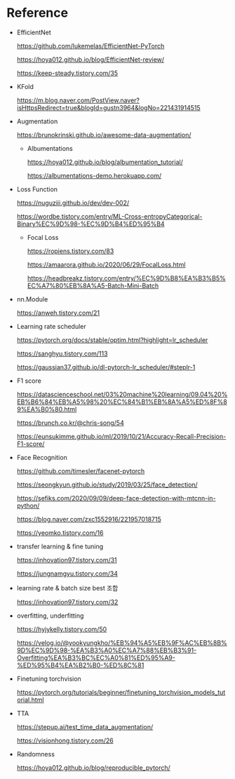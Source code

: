 # Reference

- EfficientNet

  https://github.com/lukemelas/EfficientNet-PyTorch

  https://hoya012.github.io/blog/EfficientNet-review/

  https://keep-steady.tistory.com/35

- KFold

  https://m.blog.naver.com/PostView.naver?isHttpsRedirect=true&blogId=gustn3964&logNo=221431914515

- Augmentation

  https://brunokrinski.github.io/awesome-data-augmentation/

  - Albumentations

    https://hoya012.github.io/blog/albumentation_tutorial/

    https://albumentations-demo.herokuapp.com/

- Loss Function

  https://nuguziii.github.io/dev/dev-002/

  https://wordbe.tistory.com/entry/ML-Cross-entropyCategorical-Binary%EC%9D%98-%EC%9D%B4%ED%95%B4

  - Focal Loss

    https://ropiens.tistory.com/83
    
    https://amaarora.github.io/2020/06/29/FocalLoss.html
    
    https://headbreakz.tistory.com/entry/%EC%9D%B8%EA%B3%B5%EC%A7%80%EB%8A%A5-Batch-Mini-Batch

- nn.Module

  https://anweh.tistory.com/21

- Learning rate scheduler

  https://pytorch.org/docs/stable/optim.html?highlight=lr_scheduler

  https://sanghyu.tistory.com/113

  https://gaussian37.github.io/dl-pytorch-lr_scheduler/#steplr-1

- F1 score

  https://datascienceschool.net/03%20machine%20learning/09.04%20%EB%B6%84%EB%A5%98%20%EC%84%B1%EB%8A%A5%ED%8F%89%EA%B0%80.html

  https://brunch.co.kr/@chris-song/54

  https://eunsukimme.github.io/ml/2019/10/21/Accuracy-Recall-Precision-F1-score/

- Face Recognition

  https://github.com/timesler/facenet-pytorch

  https://seongkyun.github.io/study/2019/03/25/face_detection/

  https://sefiks.com/2020/09/09/deep-face-detection-with-mtcnn-in-python/

  https://blog.naver.com/zxc1552916/221957018715

  https://yeomko.tistory.com/16

- transfer learning & fine tuning

  https://inhovation97.tistory.com/31

  https://jungnamgyu.tistory.com/34

- learning rate & batch size best 조합

  https://inhovation97.tistory.com/32

- overfitting, underfitting

  https://hyjykelly.tistory.com/50

  https://velog.io/@yookyungkho/%EB%94%A5%EB%9F%AC%EB%8B%9D%EC%9D%98-%EA%B3%A0%EC%A7%88%EB%B3%91-Overfitting%EA%B3%BC%EC%A0%81%ED%95%A9-%ED%95%B4%EA%B2%B0-%ED%8C%81

- Finetuning torchvision

  https://pytorch.org/tutorials/beginner/finetuning_torchvision_models_tutorial.html

- TTA

  https://stepup.ai/test_time_data_augmentation/

  https://visionhong.tistory.com/26

- Randomness

  https://hoya012.github.io/blog/reproducible_pytorch/
